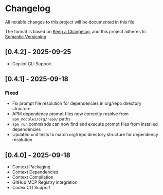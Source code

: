 # Changelog

All notable changes to this project will be documented in this file.

The format is based on [Keep a Changelog](https://keepachangelog.com/en/1.0.0/),
and this project adheres to [Semantic Versioning](https://semver.org/spec/v2.0.0.html).

## [0.4.2] - 2025-09-25

- Copilot CLI Support

## [0.4.1] - 2025-09-18

### Fixed
- Fix prompt file resolution for dependencies in org/repo directory structure
- APM dependency prompt files now correctly resolve from `apm_modules/org/repo/` paths
- `apm run` commands can now find and execute prompt files from installed dependencies
- Updated unit tests to match org/repo directory structure for dependency resolution

## [0.4.0] - 2025-09-18

- Context Packaging
- Context Dependencies
- Context Compilation
- GitHub MCP Registry integration
- Codex CLI Support